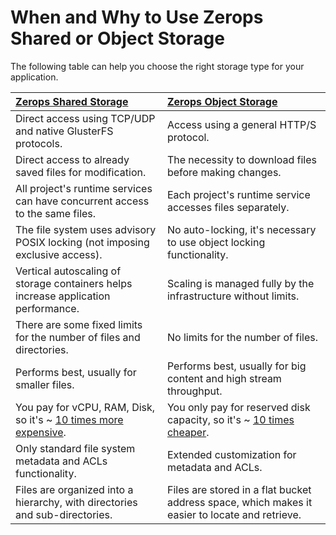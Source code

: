 # When and Why to Use Zerops Shared or Object Storage

The following table can help you choose the right storage type for your application.

|[Zerops Shared Storage](/documentation/services/storage/shared.html#shared-storage)                                                       |[Zerops Object Storage](/documentation/services/storage/s3.html)                                                                                    |
|:-----------------------------------------------------------------------------------------------------------------------------------------|:---------------------------------------------------------------------------------------------------------------------------------------------------|
|Direct access using TCP/UDP and native GlusterFS protocols.                                                                               |Access using a general HTTP/S protocol.                                                                                                               |
|Direct access to already saved files for modification.                                                                                    |The necessity to download files before making changes.                                                                                              |
|All project's runtime services can have concurrent access to the same files.                                                              |Each project's runtime service accesses files separately.                                                                                           |
|The file system uses advisory POSIX locking (not imposing exclusive access).                                                              |No auto-locking, it's necessary to use object locking functionality.                                                                                |
|Vertical autoscaling of storage containers helps increase application performance.                                                     |Scaling is managed fully by the infrastructure without limits.                                                                                      |
|There are some fixed limits for the number of files and directories.                                                                      |No limits for the number of files.                                                                                                                  |
|Performs best, usually for smaller files.                                                                                                 |Performs best, usually for big content and high stream throughput.                                                                                  |
|You pay for vCPU, RAM, Disk, so it's ~ [10 times more expensive](/documentation/overview/pricing.html#hardware-resources-cost-and-autoscaling).|You only pay for reserved disk capacity, so it's ~ [10 times cheaper](/documentation/overview/pricing.html#hardware-resources-cost-and-autoscaling).|
|Only standard file system metadata and ACLs functionality.                                                                                |Extended customization for metadata and ACLs.                                                                                                       |
|Files are organized into a hierarchy, with directories and sub-directories.                                                               |Files are stored in a flat bucket address space, which makes it easier to locate and retrieve.                                                      |
